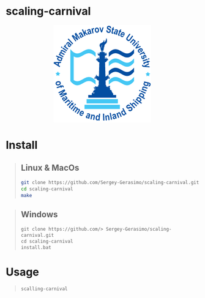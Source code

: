 # scaling-carnival

<p align="center">

  <img src=images/logo_en.png>

</p>


# Install 
>## Linux & MacOs
>```bash
>git clone https://github.com/Sergey-Gerasimo/scaling-carnival.git
>cd scaling-carnival 
>make 
>```

>## Windows
>```shell
>git clone https://github.com/> Sergey-Gerasimo/scaling-carnival.git
>cd scaling-carnival 
>install.bat
>```


# Usage

> ```
>scalling-carnival
>```

